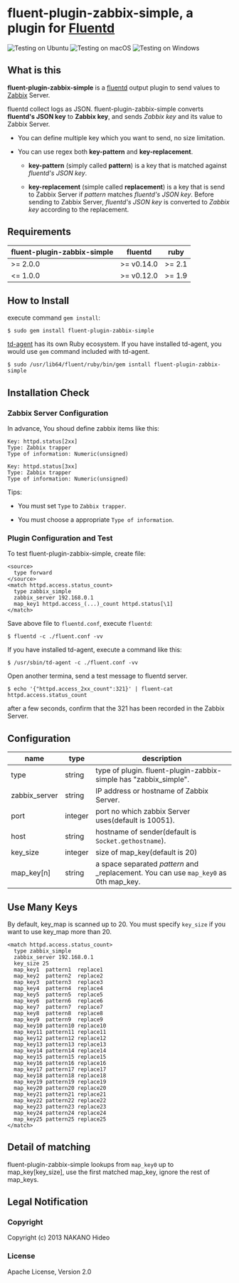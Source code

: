 # fluent-plugin-zabbix-simple, a plugin for [Fluentd](http://fluentd.org)

![Testing on Ubuntu](https://github.com/fluent-plugins-nursery/fluent-plugin-zabbix-simple/workflows/Testing%20on%20Ubuntu/badge.svg)
![Testing on macOS](https://github.com/fluent-plugins-nursery/fluent-plugin-zabbix-simple/workflows/Testing%20on%20macOS/badge.svg)
![Testing on Windows](https://github.com/fluent-plugins-nursery/fluent-plugin-zabbix-simple/workflows/Testing%20on%20Windows/badge.svg)

## What is this

**fluent-plugin-zabbix-simple** is a [fluentd](http://fluentd.org/ "fluentd") output plugin to send values to [Zabbix](http://www.zabbix.com/ "Zabbix") Server.

fluentd collect logs as JSON.
fluent-plugin-zabbix-simple converts **fluentd's JSON key** to **Zabbix key**, and sends _Zabbix key_ and its value to Zabbix Server.

* You can define multiple key which you want to send, no size limitation.

* You can use regex both **key-pattern** and **key-replacement**.

  * **key-pattern** (simply called **pattern**) is a key that is matched against _fluentd's JSON key_.

  * **key-replacement** (simple called **replacement**) is a key that is send to Zabbix Server if _pattern_ matches _fluentd's JSON key_. Before sending to Zabbix Server, _fluentd's JSON key_ is converted to _Zabbix key_ according to the replacement.

## Requirements

| fluent-plugin-zabbix-simple | fluentd | ruby |
|------------------------|---------|------|
| >= 2.0.0 | >= v0.14.0 | >= 2.1 |
|  <= 1.0.0 | >= v0.12.0 | >= 1.9 |

## How to Install

execute command `gem install`:

    $ sudo gem install fluent-plugin-zabbix-simple

[td-agent](https://docs.fluentd.org/installation/install-by-rpm#what-is-td-agent) has its own Ruby ecosystem.
If you have installed td-agent, you would use `gem` command included with td-agent.

    $ sudo /usr/lib64/fluent/ruby/bin/gem isntall fluent-plugin-zabbix-simple

## Installation Check

### Zabbix Server Configuration

In advance, You shoud define zabbix items like this:

    Key: httpd.status[2xx]
    Type: Zabbix trapper
    Type of information: Numeric(unsigned)

    Key: httpd.status[3xx]
    Type: Zabbix trapper
    Type of information: Numeric(unsigned)

Tips:

* You must set `Type` to `Zabbix trapper`.

* You must choose a appropriate `Type of information`.

### Plugin Configuration and Test

To test fluent-plugin-zabbix-simple, create file:

    <source>
      type forward
    </source>
    <match httpd.access.status_count>
      type zabbix_simple
      zabbix_server 192.168.0.1
      map_key1 httpd.access_(...)_count httpd.status[\1]
    </match>

Save above file to `fluentd.conf`, execute `fluentd`:

    $ fluentd -c ./fluent.conf -vv

If you have installed td-agent, execute a command like this:

    $ /usr/sbin/td-agent -c ./fluent.conf -vv

Open another termina, send a test message to fluentd server.

    $ echo '{"httpd.access_2xx_count":321}' | fluent-cat httpd.access.status_count

after a few seconds, confirm that the 321 has been recorded in the Zabbix Server.


## Configuration

name | type | description
-----|------|------
type | string | type of plugin. fluent-plugin-zabbix-simple has "zabbix_simple".
zabbix_server | string | IP address or hostname of Zabbix Server.
port | integer | port no which zabbix Server uses(default is 10051).
host | string | hostname of sender(default is `Socket.gethostname`).
key_size | integer | size of map_key(default is 20)
map_key[n] | string | a space separated _pattern_ and _replacement. You can use `map_key0` as 0th map_key.


## Use Many Keys

By default, key_map is scanned up to 20.
You must specify `key_size` if you want to use key_map more than 20.

    <match httpd.access.status_count>
      type zabbix_simple
      zabbix_server 192.168.0.1
      key_size 25
      map_key1  pattern1  replace1
      map_key2  pattern2  replace2
      map_key3  pattern3  replace3
      map_key4  pattern4  replace4
      map_key5  pattern5  replace5
      map_key6  pattern6  replace6
      map_key7  pattern7  replace7
      map_key8  pattern8  replace8
      map_key9  pattern9  replace9
      map_key10 pattern10 replace10
      map_key11 pattern11 replace11
      map_key12 pattern12 replace12
      map_key13 pattern13 replace13
      map_key14 pattern14 replace14
      map_key15 pattern15 replace15
      map_key16 pattern16 replace16
      map_key17 pattern17 replace17
      map_key18 pattern18 replace18
      map_key19 pattern19 replace19
      map_key20 pattern20 replace20
      map_key21 pattern21 replace21
      map_key22 pattern22 replace22
      map_key23 pattern23 replace23
      map_key24 pattern24 replace24
      map_key25 pattern25 replace25
    </match>

## Detail of matching

fluent-plugin-zabbix-simple lookups from `map_key0` up to map_key[key_size], use the first matched map_key, ignore the rest of map_keys.

## Legal Notification

### Copyright
Copyright (c) 2013 NAKANO Hideo

### License
Apache License, Version 2.0

